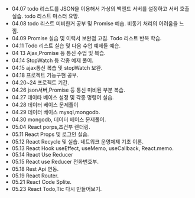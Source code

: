 
+ 04.07
todo 리스트를 JSON을 이용해서 가상의 백엔드 서버를 설정하고 서버 호출 실습.
todo 리스트 마스터 요망. 
+ 04.08
todo 리스트 미비한거 공부 및 Promise 예습. 비동기 처리의 어려움을 느낌.
+ 04.09
Promise 실습 및 이력서 보완점 고침. Todo 리스트 반복 학습.
+ 04.11
Todo 리스트 실습 및 다음 수업 예제들 예습.
+ 04 13
Ajax,Promise 등 통신 수업 및 복습.
+ 04.14
StopWatch 등 각종 예제 풀이.
+ 04.15
ajax통신 복습 및 stopWatch 보완.
+ 04.18 
프로젝트 기능구현 공부.
+ 04.20~24
프로젝트 기간.
+ 04.26
json서버,Promise 등 통신 미비된 부분 복습.
+ 04.27
데이타 베이스 설정 및 각종 명령어 실습.
+ 04.28
데이터 베이스 문제풀이
+ 04.29
데이터 베이스 mysql,mongodb.
+ 04.30 
mongodb, 데이터 베이스 문제풀이.
+ 05.04
React porps,조건부 렌더링.
+ 05.11 
React Props 및 로그인 실습.
+ 05.12
React Recycle 및 실습. 네트워크 운영체제 기초 이론.
+ 05.13
React Hook useEffect, useMemo, useCallback, React.memo.
+ 05.14
React Use Reducer
+ 05.15
React use Reducer 전화번호부.
+ 05.18 
Rest Api 연동.
+ 05.19
React Router. 
+ 05.21
React Code Splite.
+ 05.23
React Todo,Tic 다시 만들어보기.
